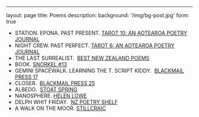 ---
layout: page
title: Poems
description:
background: '/img/bg-post.jpg'
form: true
- STATION. EPONA. PAST PRESENT. [TAROT 10: AN AOTEAROA POETRY JOURNAL](http://www.tarotpoetry.nz/wp-content/uploads/2023/05/Tarot-10.pdf)
- NIGHT CREW. PAST PERFECT. [TAROT 6: AN AOTEAROA POETRY JOURNAL](http://www.tarotpoetry.nz/wp-content/uploads/2023/05/Tarot-06.pdf)
- THE LAST SURREALIST.  [BEST NEW ZEALAND POEMS](https://www.bestnewzealandpoems.org.nz/past-issues/2011-contents/harvey-molloy/)
- BOOK. [SNORKEL #13](http://snorkel.org.au/013/molloy.html)
- GEMINI SPACEWALK. LEARNING THE T. SCRIPT KIDDY.  [BLACKMAIL PRESS 17](http://nzpoetsonline.homestead.com/hm17.html)
- CLOSER.  [BLACKMAIL PRESS 25](http://www.blackmailpress.com/HM25.html)
- ALBEDO.  [STOAT SPRING](http://stoatspring.blogspot.co.nz/2010/12/tuesday-poem-albedo-by-harvey-molloy.html)
- NANOSPHERE. [HELEN LOWE](http://helenlowe.info/blog/2010/10/19/tuesday-poem-nanosphere-by-harvey-molloy/)
- DELPH WHIT FRIDAY.  [NZ POETRY SHELF](https://nzpoetryshelf.com/2016/04/22/three-poems-from-hoopla-16-helen-jacobs-harvey-molloy-ish-doney/)
- A WALK ON THE MOOR. [STILLCRAIC](http://stillcraic.blogspot.co.nz/2015/12/tuesday-poem-walk-on-moor-by-harvey.html)
